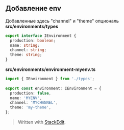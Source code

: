 
## Добавление env
Добавленные здесь "channel" и "theme" опциональ
**src/environments/types**
```ts
export interface IEnvironment {  
  production: boolean;  
  name: string;  
  channel: string;  
  theme: string;  
}
```
**src/environments/environment-myenv.ts**
```ts
import { IEnvironment } from './types';  
  
export const environment: IEnvironment = {  
  production: false,  
  name: 'MYENV',  
  channel: 'MYCHANNEL',  
  theme: 'my-theme', 
};
```

> Written with [StackEdit](https://stackedit.io/).
<!--stackedit_data:
eyJoaXN0b3J5IjpbMTg5NDI2NzgzMV19
-->